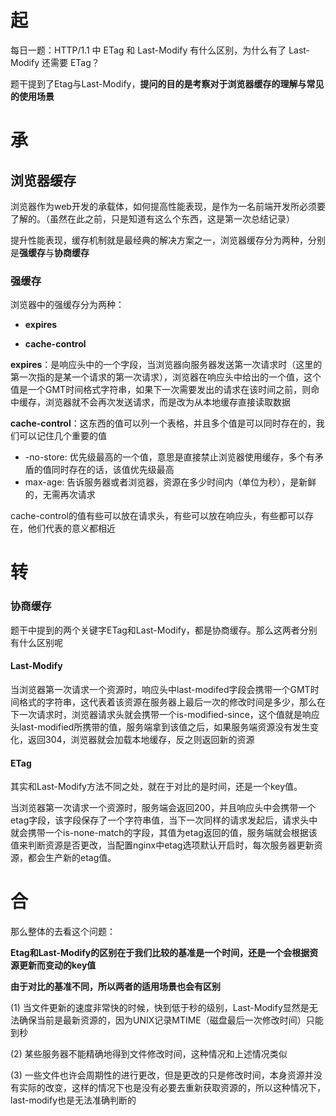 # 起

每日一题：HTTP/1.1 中 ETag 和 Last-Modify 有什么区别，为什么有了 Last-Modify 还需要 ETag？

题干提到了Etag与Last-Modify，**提问的目的是考察对于浏览器缓存的理解与常见的使用场景**

# 承

## 浏览器缓存

浏览器作为web开发的承载体，如何提高性能表现，是作为一名前端开发所必须要了解的。（虽然在此之前，只是知道有这么个东西，这是第一次总结记录）

提升性能表现，缓存机制就是最经典的解决方案之一，浏览器缓存分为两种，分别是**强缓存**与**协商缓存**

### 强缓存

浏览器中的强缓存分为两种：

 - **expires**
 
 - **cache-control**
 
**expires**：是响应头中的一个字段，当浏览器向服务器发送第一次请求时（这里的第一次指的是某一个请求的第一次请求），浏览器在响应头中给出的一个值，这个值是一个GMT时间格式字符串，如果下一次需要发出的请求在该时间之前，则命中缓存，浏览器就不会再次发送请求，而是改为从本地缓存直接读取数据

**cache-control**：这东西的值可以列一个表格，并且多个值是可以同时存在的，我们可以记住几个重要的值

 - -no-store: 优先级最高的一个值，意思是直接禁止浏览器使用缓存，多个有矛盾的值同时存在的话，该值优先级最高
 - max-age: 告诉服务器或者浏览器，资源在多少时间内（单位为秒），是新鲜的，无需再次请求
 
cache-control的值有些可以放在请求头，有些可以放在响应头，有些都可以存在，他们代表的意义都相近


# 转

### 协商缓存

题干中提到的两个关键字ETag和Last-Modify，都是协商缓存。那么这两者分别有什么区别呢

#### Last-Modify

当浏览器第一次请求一个资源时，响应头中last-modifed字段会携带一个GMT时间格式的字符串，这代表着该资源在服务器上最后一次的修改时间是多少，那么在下一次请求时，浏览器请求头就会携带一个is-modified-since，这个值就是响应头last-modified所携带的值，服务端拿到该值之后，如果服务端资源没有发生变化，返回304，浏览器就会加载本地缓存，反之则返回新的资源

#### ETag

其实和Last-Modify方法不同之处，就在于对比的是时间，还是一个key值。

当浏览器第一次请求一个资源时，服务端会返回200，并且响应头中会携带一个etag字段，该字段保存了一个字符串值，当下一次同样的请求发起后，请求头中就会携带一个is-none-match的字段，其值为etag返回的值，服务端就会根据该值来判断资源是否更改，当配置nginx中etag选项默认开启时，每次服务器更新资源，都会生产新的etag值。

# 合

那么整体的去看这个问题：

**Etag和Last-Modify的区别在于我们比较的基准是一个时间，还是一个会根据资源更新而变动的key值**

**由于对比的基准不同，所以两者的适用场景也会有区别**

(1) 当文件更新的速度非常快的时候，快到低于秒的级别，Last-Modify显然是无法确保当前是最新资源的，因为UNIX记录MTIME（磁盘最后一次修改时间）只能到秒

(2) 某些服务器不能精确地得到文件修改时间，这种情况和上述情况类似

(3) 一些文件也许会周期性的进行更改，但是更改的只是修改时间，本身资源并没有实际的改变，这样的情况下也是没有必要去重新获取资源的，所以这种情况下，last-modify也是无法准确判断的

